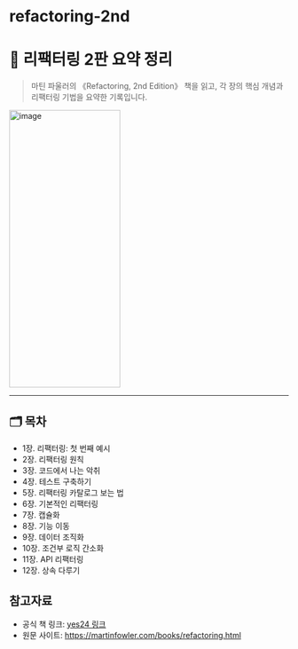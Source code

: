 # refactoring-2nd
# 📘 리팩터링 2판 요약 정리

> 마틴 파울러의 《Refactoring, 2nd Edition》 책을 읽고, 각 장의 핵심 개념과 리팩터링 기법을 요약한 기록입니다.

<img width="200" height="500" alt="image" src="https://github.com/user-attachments/assets/44512ad7-76c4-4247-bdd1-f9ae6fdc36c8" />

---

## 🗂 목차

- 1장. 리팩터링: 첫 번째 예시
- 2장. 리팩터링 원칙
- 3장. 코드에서 나는 악취
- 4장. 테스트 구축하기
- 5장. 리팩터링 카탈로그 보는 법
- 6장. 기본적인 리팩터링
- 7장. 캡슐화
- 8장. 기능 이동
- 9장. 데이터 조직화
- 10장. 조건부 로직 간소화
- 11장. API 리팩터링
- 12장. 상속 다루기

## 참고자료
- 공식 책 링크: [yes24 링크](https://www.yes24.com/Product/Goods/89649360)
- 원문 사이트: https://martinfowler.com/books/refactoring.html
